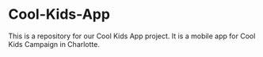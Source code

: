 # Cool-Kids-App
This is a repository for our Cool Kids App project. It is a mobile app for Cool Kids Campaign in Charlotte.
